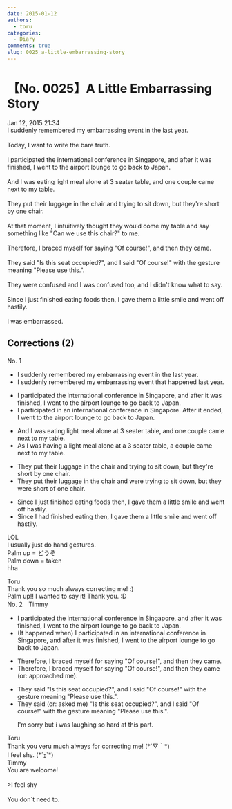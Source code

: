 ```yaml
---
date: 2015-01-12
authors:
  - toru
categories:
  - Diary
comments: true
slug: 0025_a-little-embarrassing-story
---
```


# 【No. 0025】A Little Embarrassing Story
<div class="date">Jan 12, 2015 21:34</div>
<div id="post"><div id="body_show_ori">
I suddenly remembered my embarrassing event in the last year.<br/><br/>Today, I want to write the bare truth.<br/><br/>I participated the international conference in Singapore, and after it was finished, I went to the airport lounge to go back to Japan.<br/><br/>And I was eating light meal alone at 3 seater table, and one couple came next to my table.<br/><br/>They put their luggage in the chair and trying to sit down, but they're short by one chair.<br/><br/>At that moment, I intuitively thought they would come my table and say something like "Can we use this chair?" to me.<br/><br/>Therefore, I braced myself for saying "Of course!", and then they came.<br/><br/>They said "Is this seat occupied?", and I said "Of course!" with the gesture meaning "Please use this.".<br/><br/>They were confused and I was confused too, and I didn't know what to say.<br/><br/>Since I just finished eating foods then, I gave them a little smile and went off hastily.<br/><br/>I was embarrassed.
</div></div>

<!-- more -->


## Corrections (2)
<div id="block"><div class="first_name"> No. 1　<span class="just_name"></span></div><div id="block2">
<ul class="correction_field">
<li class="incorrect">I suddenly remembered my embarrassing event in the last year.</li>
<li class="corrected correct">
I suddenly remembered my embarrassing event <span class="f_blue">that happened</span> last year.
</li>
</ul>
<ul class="correction_field">
<li class="incorrect">I participated the international conference in Singapore, and after it was finished, I went to the airport lounge to go back to Japan.</li>
<li class="corrected correct">
I participated <span class="f_blue">in an</span> international conference in Singapore<span class="f_blue">. After it ended</span>, I went to the airport lounge to go back to Japan.
</li>
</ul>
<ul class="correction_field">
<li class="incorrect">And I was eating light meal alone at 3 seater table, and one couple came next to my table.</li>
<li class="corrected correct">
As I was<span class="f_blue"> having a </span> light meal alone at <span class="f_blue">a</span> 3 seater table, a couple came next to my table.
</li>
</ul>
<ul class="correction_field">
<li class="incorrect">They put their luggage in the chair and trying to sit down, but they're short by one chair.</li>
<li class="corrected correct">
They put their luggage in the chair and were trying to sit down, but they were short of one chair.
</li>
</ul>
<ul class="correction_field">
<li class="incorrect">Since I just finished eating foods then, I gave them a little smile and went off hastily.</li>
<li class="corrected correct">
Since I had finished eating then, I gave them a little smile and went off hastily.
</li>
</ul>
<p class="comment_small">
 LOL
 <br/>
 I usually just do hand gestures.
 <br/>
 Palm up = どうぞ
 <br/>
 Palm down = taken
 <br/>
 hha
</p>

</div><div class="name"><span class="just_name">Toru</span><br>
Thank you so much always correcting me! :)<br/>Palm up!! I wanted to say it! Thank you. :D
</div>
</div>
<div id="block"><div class="first_name"> No. 2　<span class="just_name">Timmy</span></div><div id="block2">
<ul class="correction_field">
<li class="incorrect">I participated the international conference in Singapore, and after it was finished, I went to the airport lounge to go back to Japan.</li>
<li class="corrected correct">
(It happened when) I participated in an international conference in Singapore, and after it was finished, I went to the airport lounge to go back to Japan.
</li>
</ul>
<ul class="correction_field">
<li class="incorrect">Therefore, I braced myself for saying "Of course!", and then they came.</li>
<li class="corrected correct">
Therefore, I braced myself for saying "Of course!", and then they came (or: approached me).
</li>
</ul>
<ul class="correction_field">
<li class="incorrect">They said "Is this seat occupied?", and I said "Of course!" with the gesture meaning "Please use this.".</li>
<li class="corrected correct">
They said (or: asked me) "Is this seat occupied?", and I said "Of course!" with the gesture meaning "Please use this.".
<p class="correction_comment">I'm sorry but i was laughing so hard at this part.</p>
</li>
</ul>
</div><div class="name"><span class="just_name">Toru</span><br>
Thank you veru much always for correcting me! (*´▽｀*)<br/>I feel shy. (*´ｪ`*)
</div>
<div class="name"><span class="just_name">Timmy</span><br>
You are welcome!<br/><br/>&gt;I feel shy<br/><br/>You don`t need to.
</div>
</div>
